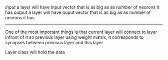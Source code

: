 *input* a layer will have input vector that is as big as as number of neurons it has
*output* a layer will have ouput vector that is as big as as number of neurons it has

---

One of the most important things is that current layer will connect to layer infront of it so previous layer using weight matrix, it corresponds to synapses between previous layer and this layer

Layer class will hold the data